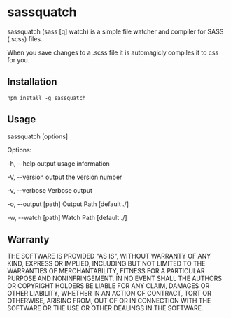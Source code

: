 sassquatch
========

sassquatch (sass [q] watch) is a simple file watcher and compiler for SASS (.scss) files.

When you save changes to a .scss file it is automagicly compiles it to css for you.

Installation
------------

	npm install -g sassquatch
	
	
Usage
---------

sassquatch [options]

Options:

  -h, --help           output usage information
  
  -V, --version        output the version number
  
  -v, --verbose        Verbose output
  
  -o, --output [path]  Output Path [default ./]
  
  -w, --watch [path]   Watch Path [default ./]
  
  
Warranty
---------

THE SOFTWARE IS PROVIDED "AS IS", WITHOUT WARRANTY OF ANY KIND, EXPRESS OR IMPLIED, INCLUDING BUT NOT LIMITED TO THE WARRANTIES OF MERCHANTABILITY, FITNESS FOR A PARTICULAR PURPOSE AND NONINFRINGEMENT. IN NO EVENT SHALL THE AUTHORS OR COPYRIGHT HOLDERS BE LIABLE FOR ANY CLAIM, DAMAGES OR OTHER LIABILITY, WHETHER IN AN ACTION OF CONTRACT, TORT OR OTHERWISE, ARISING FROM, OUT OF OR IN CONNECTION WITH THE SOFTWARE OR THE USE OR OTHER DEALINGS IN THE SOFTWARE.
